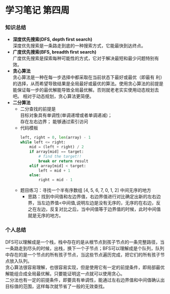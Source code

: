 # 学习笔记 第四周
### 知识总结
- **深度优先搜索(DFS, depth first search)**  
  深度优先搜索是一条路走到底的一种搜索方式，它能最快到达终点。
- **广度优先搜索(BFS, breadth first search)**  
  广度优先搜索是探索每种可能性的方式，它对于解决最短和最少问题特别有效。
- **贪心算法**  
  贪心算法是一种在每一步选择中都采取在当前状态下最好或最优（即最有
利）的选择，从而希望导致结果是全局最好或最优的算法。使用贪心算法的前提是能保证每一步的最优解能导致全局最优解。否则就老老实实使用动态规划去吧。
相对于动态规划，贪心算法更简便。
- **二分算法**  
  - 二分查找的前提是  
  目标对象具有单调性(单调递增或者单调递减)；  
  存在左右边界；
  能够通过索引访问  
  - 代码模板
	```python
	left, right = 0, len(array) - 1 
	while left <= right: 
		mid = (left + right) / 2 
		if array[mid] == target: 
			# find the target!! 
			break or return result 
		elif array[mid] < target: 
			left = mid + 1 
		else: 
			right = mid - 1
	```
  - 题目练习：寻找一个半有序数组 [4, 5, 6, 7, 0, 1, 2] 中间无序的地方  
    - 思路：找到中间值和左边界值，右边界值进行对比确定出新的左右边界，当左边界值<中间值,说明左边是没有无序的，无序的在右边，反之在左边，反复对比之后，当中间值等于边界值的时候，此时中间值就是无序的地方。
  
### 个人总结
DFS可以理解成是一个栈，栈中存在的是从根节点到孩子节点的一条完整路径，当一条路走到尽头的时候，出栈，换下一个子节点；BFS可以理解成是个队列，队列中存在的是一个节点的所有孩子节点，当这些节点遍历完成，把它们的所有孩子节点放入队列。  
贪心算法很容易理解，也很容易实现，但是使用它有一定的前提条件，即局部最优解能组合成全局最优解。只要能证明这一点就可以使用贪心。  
二分法也有一定的前提条件，即要具有单调性，能通过左右边界值和中间值确认出目标值的范围，这样每次就节省了一般的无效查找。